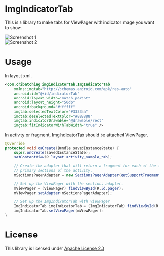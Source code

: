 ImgIndicatorTab
===============

This is a library to make tabs for ViewPager with indicator image you want to show.

![Screenshot 1](https://raw.github.com/wiki/chibatching/ImgIndicatorTab/images/screenshot1.png)  
![Screenshot 2](https://raw.github.com/wiki/chibatching/ImgIndicatorTab/images/screenshot2.png)

# Usage

In layout xml.

```XML
<com.chibatching.imgindicatortab.ImgIndicatorTab
    xmlns:imgtab="http://schemas.android.com/apk/res-auto"
    android:id="@+id/indicatorTab"
    android:layout_width="match_parent"
    android:layout_height="50dp"
    android:background="#ffffff"
    imgtab:selectedTextColor="#3333aa"
    imgtab:deselectedTextColor="#888888"
    imgtab:indicatorDrawable="@drawable/rect"
    imgtab:fitIndicatorWithTabWidth="true" />
```

In activity or fragment, ImgIndicatorTab should be attached ViewPager.

```Java
@Override
protected void onCreate(Bundle savedInstanceState) {
    super.onCreate(savedInstanceState);
    setContentView(R.layout.activity_sample_tab);

    // Create the adapter that will return a fragment for each of the three
    // primary sections of the activity.
    mSectionsPagerAdapter = new SectionsPagerAdapter(getSupportFragmentManager());

    // Set up the ViewPager with the sections adapter.
    mViewPager = (ViewPager) findViewById(R.id.pager);
    mViewPager.setAdapter(mSectionsPagerAdapter);

    // Set up the ImgIndicatorTab with ViewPager
    ImgIndicatorTab imgIndicatorTab = (ImgIndicatorTab) findViewById(R.id.indicatorTab);
    imgIndicatorTab.setViewPager(mViewPager);
}
```

# License
This library is licensed under [Apache License 2.0](http://www.apache.org/licenses/LICENSE-2.0.html)
